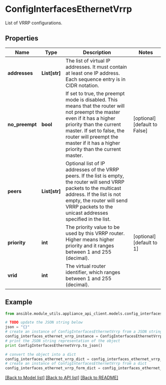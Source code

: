 # ConfigInterfacesEthernetVrrp

List of VRRP configurations.

## Properties

Name | Type | Description | Notes
------------ | ------------- | ------------- | -------------
**addresses** | **List[str]** | The list of virtual IP addresses. It must contain at least one IP address. Each sequence entry is in CIDR notation. | 
**no_preempt** | **bool** | If set to true, the preempt mode is disabled. This means that the router will not preempt the master even if it has a higher priority than the current master. If set to false, the router will preempt the master if it has a higher priority than the current master. | [optional] [default to False]
**peers** | **List[str]** | Optional list of IP addresses of the VRRP peers. If the list is empty, the router will send VRRP packets to the multicast address. If the list is not empty, the router will send VRRP packets to the unicast addresses specified in the list. | 
**priority** | **int** | The priority value to be used by this VRRP router. Higher means higher priority and it ranges between 1 and 255 (decimal). | [optional] [default to 1]
**vrid** | **int** | The virtual router identifier, which ranges between 1 and 255 (decimal). | 

## Example

```python
from ansible.module_utils.appliance_api_client.models.config_interfaces_ethernet_vrrp import ConfigInterfacesEthernetVrrp

# TODO update the JSON string below
json = "{}"
# create an instance of ConfigInterfacesEthernetVrrp from a JSON string
config_interfaces_ethernet_vrrp_instance = ConfigInterfacesEthernetVrrp.from_json(json)
# print the JSON string representation of the object
print ConfigInterfacesEthernetVrrp.to_json()

# convert the object into a dict
config_interfaces_ethernet_vrrp_dict = config_interfaces_ethernet_vrrp_instance.to_dict()
# create an instance of ConfigInterfacesEthernetVrrp from a dict
config_interfaces_ethernet_vrrp_form_dict = config_interfaces_ethernet_vrrp.from_dict(config_interfaces_ethernet_vrrp_dict)
```
[[Back to Model list]](../README.md#documentation-for-models) [[Back to API list]](../README.md#documentation-for-api-endpoints) [[Back to README]](../README.md)



